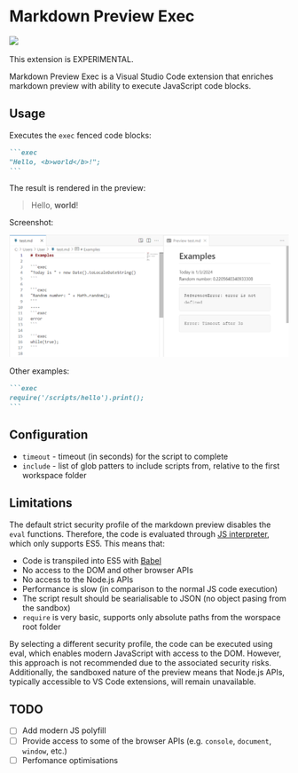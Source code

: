 # Markdown Preview Exec

[![](https://vsmarketplacebadges.dev/version/alexandritesoftware.markdown-exec.png)](https://marketplace.visualstudio.com/items?itemName=alexandritesoftware.markdown-exec)

This extension is EXPERIMENTAL.

Markdown Preview Exec is a Visual Studio Code extension that enriches markdown preview with ability to execute JavaScript code blocks.

## Usage

Executes the `exec` fenced code blocks:

~~~markdown
```exec
"Hello, <b>world</b>!";
```
~~~

The result is rendered in the preview:

> Hello, **world**!

Screenshot:

![examples](docs/examples.png)

Other examples:

~~~markdown
```exec
require('/scripts/hello').print();
```
~~~

## Configuration

- `timeout` - timeout (in seconds) for the script to complete
- `include` - list of glob patters to include scripts from, relative to the first workspace folder

## Limitations

The default strict security profile of the markdown preview disables the `eval` functions. Therefore, the code is evaluated through [JS interpreter](<https://github.com/NeilFraser/JS-Interpreter>), which only supports ES5. This means that:

- Code is transpiled into ES5 with [Babel](<https://babeljs.io/>)
- No access to the DOM and other browser APIs
- No access to the Node.js APIs
- Performance is slow (in comparison to the normal JS code execution)
- The script result should be searialisable to JSON (no object pasing from the sandbox)
- `require` is very basic, supports only absolute paths from the worspace root folder

By selecting a different security profile, the code can be executed using eval, which enables modern JavaScript with access to the DOM. However, this approach is not recommended due to the associated security risks. Additionally, the sandboxed nature of the preview means that Node.js APIs, typically accessible to VS Code extensions, will remain unavailable.

## TODO

- [ ] Add modern JS polyfill
- [ ] Provide access to some of the browser APIs (e.g. `console`, `document`, `window`, etc.)
- [ ] Perfomance optimisations
